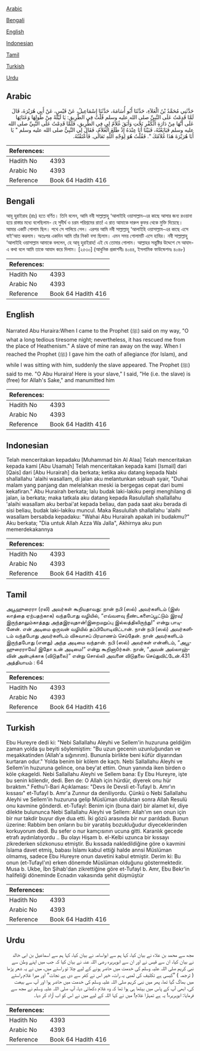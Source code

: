 [Arabic](#arabic)

[Bengali](#bengali)

[English](#english)

[Indonesian](#indonesian)

[Tamil](#tamil)

[Turkish](#turkish)

[Urdu](#urdu)

## Arabic


<div dir="rtl" lang="ar" style={{fontSize:'larger',backgroundColor:'#f8f9fa',padding:20}}>
حَدَّثَنِي مُحَمَّدُ بْنُ الْعَلاَءِ، حَدَّثَنَا أَبُو أُسَامَةَ، حَدَّثَنَا إِسْمَاعِيلُ، عَنْ قَيْسٍ، عَنْ أَبِي هُرَيْرَةَ، قَالَ لَمَّا قَدِمْتُ عَلَى النَّبِيِّ صلى الله عليه وسلم قُلْتُ فِي الطَّرِيقِ: يَا لَيْلَةً مِنْ طُولِهَا وَعَنَائِهَا عَلَى أَنَّهَا مِنْ دَارَةِ الْكُفْرِ نَجَّتِ وَأَبَقَ غُلاَمٌ لِي فِي الطَّرِيقِ، فَلَمَّا قَدِمْتُ عَلَى النَّبِيِّ صلى الله عليه وسلم فَبَايَعْتُهُ، فَبَيْنَا أَنَا عِنْدَهُ إِذْ طَلَعَ الْغُلاَمُ، فَقَالَ لِي النَّبِيُّ صلى الله عليه وسلم ‏"‏ يَا أَبَا هُرَيْرَةَ هَذَا غُلاَمُكَ ‏"‏‏.‏ فَقُلْتُ هُوَ لِوَجْهِ اللَّهِ تَعَالَى‏.‏ فَأَعْتَقْتُهُ‏.‏
</div>
<div style={{backgroundColor:'#f8f9fa',padding:20, marginBottom: 10}}><table> <thead> <tr> <th>References:</th> <th></th> </tr> </thead> <tbody><tr><td>Hadith No</td><td>4393</td></tr><tr><td>Arabic No</td><td>4393</td></tr><tr><td>Reference</td><td>Book 64 Hadith 416</td></tr></tbody></table></div>

## Bengali


<div dir="ltr" lang="bn" style={{fontSize:'larger',backgroundColor:'#f8f9fa',padding:20}}>
আবূ হুরাইরাহ (রাঃ) হতে বর্ণিত। তিনি বলেন, আমি নবী সাল্লাল্লাহু ‘আলাইহি ওয়াসাল্লাম-এর কাছে আসার জন্য রওয়ানা হয়ে রাস্তার মধ্যে বলেছিলাম- হে সুদীর্ঘ ও চরম পরিশ্রমের রাত! এ রাত আমাকে দারুল কুফর থেকে মুক্তি দিয়েছে। আমার একটি গোলাম ছিল। পথে সে পালিয়ে গেল। এরপর আমি নবী সাল্লাল্লাহু ‘আলাইহি ওয়াসাল্লাম-এর কাছে এসে বাই‘আত করলাম। অতঃপর একদিন আমি তাঁর নিকট বসা ছিলাম। এমন সময় গোলামটি এসে হাযির। নবী সাল্লাল্লাহু ‘আলাইহি ওয়াসাল্লাম আমাকে বললেন, হে আবূ হুরাইরাহ! এই যে তোমার গোলাম। আল্লাহর সন্তুষ্টির উদ্দেশে সে আযাদ-এ কথা বলে আমি তাকে আযাদ করে দিলাম। [২৫৩০] (আধুনিক প্রকাশনীঃ ৪০৪৪, ইসলামিক ফাউন্ডেশনঃ ৪০৪৮)
</div>
<div style={{backgroundColor:'#f8f9fa',padding:20, marginBottom: 10}}><table> <thead> <tr> <th>References:</th> <th></th> </tr> </thead> <tbody><tr><td>Hadith No</td><td>4393</td></tr><tr><td>Arabic No</td><td>4393</td></tr><tr><td>Reference</td><td>Book 64 Hadith 416</td></tr></tbody></table></div>

## English


<div dir="ltr" lang="en" style={{fontSize:'larger',backgroundColor:'#f8f9fa',padding:20}}>
Narrated Abu Huraira:When I came to the Prophet (ﷺ) said on my way, "O what a long tedious tiresome night; nevertheless, it has rescued me from the place of Heathenism." A slave of mine ran away on the way. When I reached the Prophet (ﷺ) I gave him the oath of allegiance (for Islam), and while I was sitting with him, suddenly the slave appeared. The Prophet (ﷺ) said to me. "O Abu Huraira! Here is your slave," I said, "He (i.e. the slave) is (free) for Allah's Sake," and manumitted him
</div>
<div style={{backgroundColor:'#f8f9fa',padding:20, marginBottom: 10}}><table> <thead> <tr> <th>References:</th> <th></th> </tr> </thead> <tbody><tr><td>Hadith No</td><td>4393</td></tr><tr><td>Arabic No</td><td>4393</td></tr><tr><td>Reference</td><td>Book 64 Hadith 416</td></tr></tbody></table></div>

## Indonesian


<div dir="ltr" lang="id" style={{fontSize:'larger',backgroundColor:'#f8f9fa',padding:20}}>
Telah menceritakan kepadaku [Muhammad bin Al Alaa] Telah menceritakan kepada kami [Abu Usamah] Telah menceritakan kepada kami [Ismail] dari [Qais] dari [Abu Hurairah] dia berkata; ketika aku datang kepada Nabi shallallahu 'alaihi wasallam, di jalan aku melantunkan sebuah syair, "Duhai malam yang panjang dan melelahkan meski ia bergegas cepat dari bumi kekafiran." Abu Hurairah berkata; lalu budak laki-lakiku pergi menghilang di jalan, ia berkata; maka tatkala aku datang kepada Rasulullah shallallahu 'alaihi wasallam aku berbai'at kepada beliau, dan pada saat aku berada di sisi beliau, budak laki-lakiku muncul. Maka Rasulullah shallallahu 'alaihi wasallam bersabda kepadaku: "Wahai Abu Hurairah apakah ini budakmu?" Aku berkata; "Dia untuk Allah Azza Wa Jalla", Akhirnya aku pun memerdekakannya
</div>
<div style={{backgroundColor:'#f8f9fa',padding:20, marginBottom: 10}}><table> <thead> <tr> <th>References:</th> <th></th> </tr> </thead> <tbody><tr><td>Hadith No</td><td>4393</td></tr><tr><td>Arabic No</td><td>4393</td></tr><tr><td>Reference</td><td>Book 64 Hadith 416</td></tr></tbody></table></div>

## Tamil


<div dir="ltr" lang="ta" style={{fontSize:'larger',backgroundColor:'#f8f9fa',padding:20}}>
அபூஹுரைரா (ரலி) அவர்கள் கூறியதாவது: நான் நபி (ஸல்) அவர்களிடம் (இஸ் லாத்தை ஏற்பதற்காக) வந்தபோது வழியில், “எவ்வளவு நீண்டகளைப்பூட்டும் இரவு!இருந்தாலும்காத்தது அந்தஇரவுதான்!இறைமறுப்பு இல்லத்திலிருந்து!” என்று பாடினேன். என் அடிமை ஒருவன் வழியில் தப்பியோடிவிட்டான். நான் நபி (ஸல்) அவர்களிடம் வந்தபோது அவர்களிடம் விசுவாசப் பிரமாணம் செய்தேன். நான் அவர்களிடம் இருந்தபோது (எனது) அந்த அடிமை வந்தான். நபி (ஸல்) அவர்கள் என்னிடம், “அபூஹுரைராவே! இதோ உன் அடிமை!” என்று கூறினாôர்கள். நான், “அவன் அல்லாஹ்வின் அன்புக்காக (விடுதலை)” என்று சொல்லி அவனை விடுதலை செய்துவிட்டேன்.431 அத்தியாயம் : 64
</div>
<div style={{backgroundColor:'#f8f9fa',padding:20, marginBottom: 10}}><table> <thead> <tr> <th>References:</th> <th></th> </tr> </thead> <tbody><tr><td>Hadith No</td><td>4393</td></tr><tr><td>Arabic No</td><td>4393</td></tr><tr><td>Reference</td><td>Book 64 Hadith 416</td></tr></tbody></table></div>

## Turkish


<div dir="ltr" lang="tr" style={{fontSize:'larger',backgroundColor:'#f8f9fa',padding:20}}>
Ebu Hureyre dedi ki: "Nebi Sallallahu Aleyhi ve Sellem'in huzuruna geldiğim zaman yolda şu beyiti söylemiştim: "Bu uzun gecenin uzunluğundan ve meşakkatinden (Allah'a sığınırım). Bununla birlikte beni küfür diyarından kurtaran odur." Yolda benim bir kölem de kaçtı. Nebi Sallallahu Aleyhi ve Sellem'in huzuruna gelince, ona bey'at ettim. Onun yanında iken birden o köle çıkageldi. Nebi Sallallahu Aleyhi ve Sellem bana: Ey Ebu Hureyre, işte bu senin kölendir, dedi. Ben de: O Allah için hürdür, diyerek onu hür bıraktım." Fethu'l-Bari Açıklaması: "Devs ile Devsli et-Tufayl b. Amr'ın kıssası" et-Tufayl b. Amr'a Zunnur da deniliyordu. Çünkü o Nebi Sallallahu Aleyhi ve Sellem'in huzuruna gelip Müslüman olduktan sonra Allah Resulü onu kavmine gönderdi. et-Tufayl: Benim için (buna dair) bir alamet kıl, diye dilekte bulununca Nebi Sallallahu Aleyhi ve Sellem: Allah'ım sen onun için bir nur takdir buyur diye dua etti. İki gözü arasında bir nur parıldadı. Bunun üzerine: Rabbim ben onların bu bir yaratılış bozukluğudur diyeceklerinden korkuyorum dedi. Bu sefer o nur kamçısının ucuna gitti. Karanlık gecede etrafı aydınlatıyordu .. Bu olayı Hişam b. el-Kelbi uzunca bir kıssayı zikrederken sözkonusu etmiştir. Bu kıssada nakledildiğine göre o kavmini İslama davet etmiş, babası İslamı kabul ettiği halde annsi Müslüman olmamış, sadece Ebu Hureyre onun davetini kabul etmiştir. Derim ki: Bu onun (et-Tufayl'ın) erken dönemde Müslüman olduğunu göstermektedir. Musa b. Ukbe, İbn Şihab'dan zikrettiğine göre et-Tufayl b. Amr, Ebu Bekr'in halifeliği döneminde Ecnadın vakasında şehit düşmüştür
</div>
<div style={{backgroundColor:'#f8f9fa',padding:20, marginBottom: 10}}><table> <thead> <tr> <th>References:</th> <th></th> </tr> </thead> <tbody><tr><td>Hadith No</td><td>4393</td></tr><tr><td>Arabic No</td><td>4393</td></tr><tr><td>Reference</td><td>Book 64 Hadith 416</td></tr></tbody></table></div>

## Urdu


<div dir="rtl" lang="ur" style={{fontSize:'larger',backgroundColor:'#f8f9fa',padding:20}}>
مجھ سے محمد بن علاء نے بیان کیا، کہا ہم سے ابواسامہ نے بیان کیا، کہا ہم سے اسماعیل بن ابی خالد نے بیان کیا، ان سے قیس نے اور ان سے ابوہریرہ رضی اللہ عنہ نے بیان کیا کہ جب میں اپنے وطن سے نبی کریم صلی اللہ علیہ وسلم کی خدمت میں حاضر ہونے کے لیے چلا تو راستے میں، میں نے یہ شعر پڑھا ( ترجمہ ) ”کیسی ہے تکلیف کی لمبی یہ رات، خیر اس نے کفر سے دی ہے نجات“ اور میرا غلام راستے میں بھاگ گیا تھا، پھر میں نبی کریم صلی اللہ علیہ وسلم کی خدمت میں حاضر ہوا اور آپ سے بیعت کی، ابھی آپ کے پاس میں بیٹھا ہی ہوا تھا کہ وہ غلام دکھائی دیا، آپ صلی اللہ علیہ وسلم نے مجھ سے فرمایا: ابوہریرہ! یہ ہے تمہارا غلام! میں نے کہا اللہ کے لیے میں نے اس کو اب آزاد کر دیا۔
</div>
<div style={{backgroundColor:'#f8f9fa',padding:20, marginBottom: 10}}><table> <thead> <tr> <th>References:</th> <th></th> </tr> </thead> <tbody><tr><td>Hadith No</td><td>4393</td></tr><tr><td>Arabic No</td><td>4393</td></tr><tr><td>Reference</td><td>Book 64 Hadith 416</td></tr></tbody></table></div>